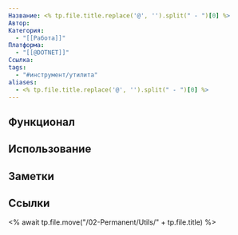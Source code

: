 ```yaml
---
Название: <% tp.file.title.replace('@', '').split(" - ")[0] %>
Автор: 
Категория:
  - "[[Работа]]"
Платформа:
  - "[[@DOTNET]]"
Ссылка: 
tags:
  - "#инструмент/утилита"
aliases:
  - <% tp.file.title.replace('@', '').split(" - ")[0] %>
---
```

## Функционал
## Использование

## Заметки

## Ссылки

<% await tp.file.move("/02-Permanent/Utils/" + tp.file.title) %>